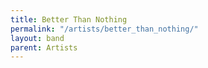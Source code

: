 ```yaml
---
title: Better Than Nothing
permalink: "/artists/better_than_nothing/"
layout: band
parent: Artists
---
```

